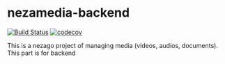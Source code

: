 # nezamedia-backend
[![Build Status](https://travis-ci.com/nezago/nezamedia-backend.svg?token=xYuqSZofX88oaDGxJwTY&branch=develop)](https://travis-ci.com/nezago/nezamedia-backend) [![codecov](https://codecov.io/gh/nezago/nezamedia-backend/branch/develop/graph/badge.svg?token=HIM9MFC4FE)](https://codecov.io/gh/nezago/nezamedia-backend)


This is a nezago project of managing media (videos, audios, documents). This part is for backend
